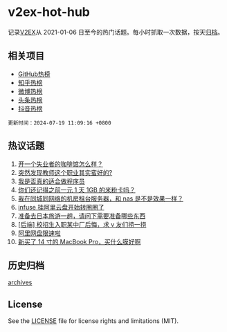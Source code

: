 # v2ex-hot-hub

 记录[V2EX](https://www.v2ex.com/)从 2021-01-06 日至今的热门话题。每小时抓取一次数据，按天[归档](archives)。
 
 ## 相关项目

- [GitHub热榜](https://github.com/snaildev/github-hot-hub)
- [知乎热榜](https://github.com/snaildev/zhihu-hot-hub)
- [微博热榜](https://github.com/snaildev/weibo-hot-hub)
- [头条热榜](https://github.com/snaildev/toutiao-hot-hub)
- [抖音热榜](https://github.com/snaildev/douyin-hot-hub)


 `更新时间：2024-07-19 11:09:16 +0800`

## 热议话题

1. [开一个失业者的咖啡馆怎么样？](https://www.v2ex.com/t/1058426)
1. [突然发现教师这个职业其实蛮好的?](https://www.v2ex.com/t/1058231)
1. [我是否真的适合做程序员](https://www.v2ex.com/t/1058250)
1. [你们还记得之前一元 1 天 1GB 的米粉卡吗？](https://www.v2ex.com/t/1058283)
1. [我在同城同网络的机房租台服务器，和 nas 是不是效果一样？](https://www.v2ex.com/t/1058233)
1. [infuse 挂阿里云盘开始转圈圈了](https://www.v2ex.com/t/1058290)
1. [准备去日本旅游一趟，请问下需要准备哪些东西](https://www.v2ex.com/t/1058248)
1. [[后端] 校招生入职某中厂后悔，求 v 友们捞一捞](https://www.v2ex.com/t/1058425)
1. [阿里网盘限速啦](https://www.v2ex.com/t/1058275)
1. [新买了 14 寸的 MacBook Pro，买什么膜好啊](https://www.v2ex.com/t/1058457)

## 历史归档

[archives](archives)

## License

See the [LICENSE](LICENSE) file for license rights and limitations (MIT).
